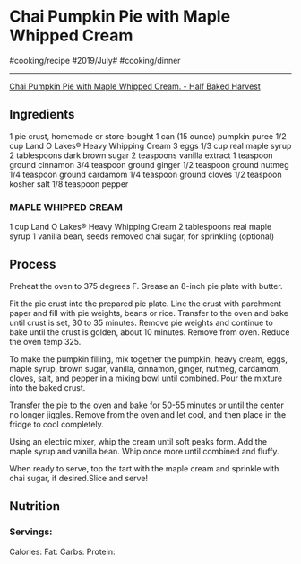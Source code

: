 # Chai Pumpkin Pie with Maple Whipped Cream
#cooking/recipe #2019/July# #cooking/dinner
- - - -
[Chai Pumpkin Pie with Maple Whipped Cream. - Half Baked Harvest](https://www.halfbakedharvest.com/chai-pumpkin-pie-with-maple-whipped-cream/)

## Ingredients
1 pie crust, homemade or store-bought
1 can (15 ounce) pumpkin puree
1/2 cup Land O Lakes® Heavy Whipping Cream
3 eggs
1/3 cup real maple syrup
2 tablespoons dark brown sugar
2 teaspoons vanilla extract
1 teaspoon ground cinnamon
3/4 teaspoon ground ginger
1/2 teaspoon ground nutmeg
1/4 teaspoon ground cardamom
1/4 teaspoon ground cloves
1/2 teaspoon kosher salt
1/8 teaspoon pepper

### MAPLE WHIPPED CREAM
1 cup Land O Lakes® Heavy Whipping Cream
2 tablespoons real maple syrup
1 vanilla bean, seeds removed
chai sugar, for sprinkling (optional)

## Process
Preheat the oven to 375 degrees F. Grease an 8-inch pie plate with butter.

Fit the pie crust into the prepared pie plate. Line the crust with parchment paper and fill with pie weights, beans or rice. Transfer to the oven and bake until crust is set, 30 to 35 minutes. Remove pie weights and continue to bake until the crust is golden, about 10 minutes. Remove from oven. Reduce the oven temp 325.

To make the pumpkin filling, mix together the pumpkin, heavy cream, eggs, maple syrup, brown sugar, vanilla, cinnamon, ginger, nutmeg, cardamom, cloves, salt, and pepper in a mixing bowl until combined. Pour the mixture into the baked crust.

Transfer the pie to the oven and bake for 50-55 minutes or until the center no longer jiggles. Remove from the oven and let cool, and then place in the fridge to cool completely.

Using an electric mixer, whip the cream until soft peaks form. Add the maple syrup and vanilla bean. Whip once more until combined and fluffy.

When ready to serve, top the tart with the maple cream and sprinkle with chai sugar, if desired.Slice and serve!

## Nutrition
### Servings:
Calories: 
Fat: 
Carbs: 
Protein: 